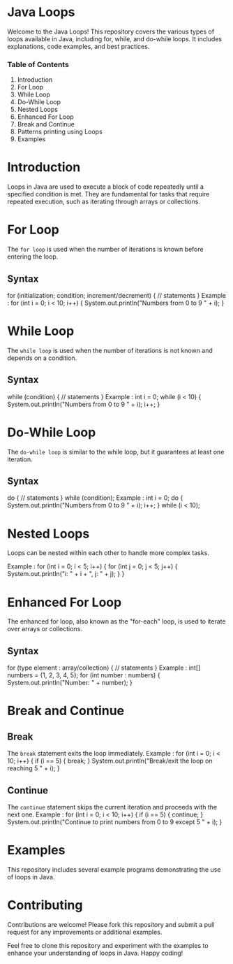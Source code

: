 # Java Loops 
Welcome to the Java Loops! This repository covers the various types of loops available in Java, including for, while, and do-while loops.
It includes explanations, code examples, and best practices.

### Table of Contents
1. Introduction
2. For Loop
3. While Loop
4. Do-While Loop
5. Nested Loops
6. Enhanced For Loop
7. Break and Continue
8. Patterns printing using Loops
9. Examples

# Introduction
Loops in Java are used to execute a block of code repeatedly until a specified condition is met.
They are fundamental for tasks that require repeated execution, such as iterating through arrays or collections.

# For Loop
The `for loop` is used when the number of iterations is known before entering the loop.

## Syntax
for (initialization; condition; increment/decrement) {
    // statements
}
Example : 
for (int i = 0; i < 10; i++) {
    System.out.println("Numbers from 0 to 9  " + i);
}

# While Loop
The `while loop` is used when the number of iterations is not known and depends on a condition.

## Syntax
while (condition) {
    // statements
}
Example : 
int i = 0;
while (i < 10) {
    System.out.println("Numbers from 0 to 9 " + i);
    i++;
}

# Do-While Loop
The `do-while loop` is similar to the while loop, but it guarantees at least one iteration.

## Syntax
do {
    // statements
} while (condition);
Example : 
int i = 0;
do {
    System.out.println("Numbers from 0 to 9 " + i);
    i++;
} while (i < 10);

# Nested Loops
Loops can be nested within each other to handle more complex tasks.

Example : 
for (int i = 0; i < 5; i++) {
    for (int j = 0; j < 5; j++) {
        System.out.println("i: " + i + ", j: " + j);
    }
}

# Enhanced For Loop
The enhanced for loop, also known as the "for-each" loop, is used to iterate over arrays or collections.

## Syntax
for (type element : array/collection) {
    // statements
}
Example : 
int[] numbers = {1, 2, 3, 4, 5};
for (int number : numbers) {
    System.out.println("Number: " + number);
} 

# Break and Continue
## Break
The `break` statement exits the loop immediately.
Example : 
for (int i = 0; i < 10; i++) {
    if (i == 5) {
        break;
    }
    System.out.println("Break/exit the loop on reaching 5 " + i);
}

## Continue
The `continue` statement skips the current iteration and proceeds with the next one.
Example : 
for (int i = 0; i < 10; i++) {
    if (i == 5) {
        continue;
    }
    System.out.println("Continue to print numbers from 0 to 9 except 5 " + i);
}

# Examples
This repository includes several example programs demonstrating the use of loops in Java. 

# Contributing
Contributions are welcome! Please fork this repository and submit a pull request for any improvements or additional examples.

Feel free to clone this repository and experiment with the examples to enhance your understanding of loops in Java. Happy coding!







